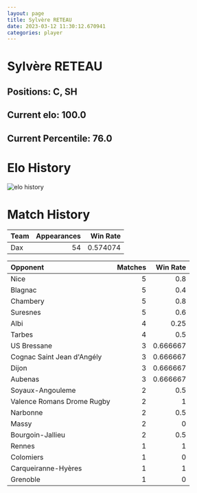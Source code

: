 ```yaml
---  
layout: page  
title: Sylvère RETEAU  
date: 2023-03-12 11:30:12.670941  
categories: player  
---
```

# Sylvère RETEAU

## Positions: C, SH

## Current elo: 100.0

## Current Percentile: 76.0

# Elo History


![elo history](history_SylvèreRETEAU.png)
# Match History


| Team   |   Appearances |   Win Rate |
|:-------|--------------:|-----------:|
| Dax    |            54 |   0.574074 |

| Opponent                   |   Matches |   Win Rate |
|:---------------------------|----------:|-----------:|
| Nice                       |         5 |   0.8      |
| Blagnac                    |         5 |   0.4      |
| Chambery                   |         5 |   0.8      |
| Suresnes                   |         5 |   0.6      |
| Albi                       |         4 |   0.25     |
| Tarbes                     |         4 |   0.5      |
| US Bressane                |         3 |   0.666667 |
| Cognac Saint Jean d'Angély |         3 |   0.666667 |
| Dijon                      |         3 |   0.666667 |
| Aubenas                    |         3 |   0.666667 |
| Soyaux-Angouleme           |         2 |   0.5      |
| Valence Romans Drome Rugby |         2 |   1        |
| Narbonne                   |         2 |   0.5      |
| Massy                      |         2 |   0        |
| Bourgoin-Jallieu           |         2 |   0.5      |
| Rennes                     |         1 |   1        |
| Colomiers                  |         1 |   0        |
| Carqueiranne-Hyères        |         1 |   1        |
| Grenoble                   |         1 |   0        |